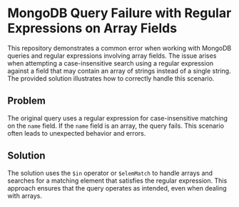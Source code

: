 # MongoDB Query Failure with Regular Expressions on Array Fields

This repository demonstrates a common error when working with MongoDB queries and regular expressions involving array fields.  The issue arises when attempting a case-insensitive search using a regular expression against a field that may contain an array of strings instead of a single string.  The provided solution illustrates how to correctly handle this scenario.

## Problem

The original query uses a regular expression for case-insensitive matching on the `name` field. If the `name` field is an array, the query fails. This scenario often leads to unexpected behavior and errors.

## Solution

The solution uses the `$in` operator or `$elemMatch` to handle arrays and searches for a matching element that satisfies the regular expression. This approach ensures that the query operates as intended, even when dealing with arrays.
